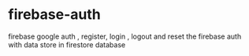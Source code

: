 # firebase-auth
firebase google auth , register, login , logout and reset the firebase auth with data store in firestore database
